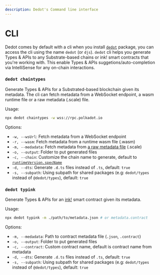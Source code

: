 ```yaml
---
description: Dedot's Command line interface
---
```


# CLI

Dedot comes by default with a cli when you install [`dedot`](https://www.npmjs.com/package/dedot) package, you can access the cli using the name `dedot` (or `djs`). `dedot` cli helps you generate Types & APIs to any Substrate-based chains or ink! smart contracts that you're working with. This enable Types & APIs suggetions/auto-completion via IntelliSense for any on-chain interactions.

### `dedot chaintypes`

Generate Types & APIs for a Substrated-based blockchain given its metadata. The cli can fetch metadata from a WebSocket endpoint, a wasm runtime file or a raw metadata (.scale) file.

Usage:

```bash
npx dedot chaintypes -w wss://rpc.polkadot.io
```

Options:

* `-w, --wsUrl`: Fetch metadata from a WebSocket endpoint
* `-r, --wasm`: Fetch metadata from a runtime wasm file (.wasm)
* `-m, --medadata`: Fetch metadata from [a raw metadata file](https://github.com/paritytech/subxt?tab=readme-ov-file#downloading-metadata-from-a-substrate-node) (.scale)
* `-o, --output`: Folder to put generated files
* `-c, --chain`: Customize the chain name to generate, default to [`runtimeVersion.specName`](https://github.com/paritytech/polkadot-sdk/blob/002d9260f9a0f844f87eefd0abce8bd95aae351b/substrate/primitives/version/src/lib.rs#L165)
* `-d, --dts`: Generate `.d.ts` files instead of `.ts`, default: `true`&#x20;
* `-s, --subpath`: Using subpath for shared packages (e.g: `dedot/types` instead of `@dedot/types`), default: `true`

### `dedot typink`

Generate Types & APIs for an [ink!](https://use.ink/) smart contract given its metadata.

Usage:

```bash
npx dedot typink -m ./path/to/metadata.json # or metadata.contract
```

Options:

* `-m, --medadata`: Path to contract metadata file (`.json`, `.contract`)
* `-o, --output`: Folder to put generated files
* `-c, --contract`: Custom contract name, default is contract name from metadata
* `-d, --dts`: Generate `.d.ts` files instead of `.ts`, default: `true`&#x20;
* `-s, --subpath`: Using subpath for shared packages (e.g: `dedot/types` instead of `@dedot/types`), default: `true`

